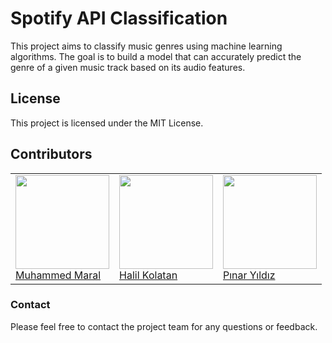 # Spotify API Classification

This project aims to classify music genres using machine learning algorithms. The goal is to build a model that can accurately predict the genre of a given music track based on its audio features.


## License
This project is licensed under the MIT License.


## Contributors
<table style="table-layout: fixed; width: 100%;">
  <tr>
    <td>
      <div>
        <a href="https://www.linkedin.com/in/muhammedmaral/"><img src="https://avatars.githubusercontent.com/u/78436518?v=4" width=150></a>
      </div>
      <a href="https://www.linkedin.com/in/muhammedmaral/"> Muhammed Maral </a>
    </td>
     <td>
      <div>
        <a href="https://github.com/hkolatan"><img src="https://avatars.githubusercontent.com/u/85988507?s=400&u=35029c900a7a6b10fc244a4f9f7df8252778360c&v=4" width=150></a>
      </div>
      <a href="https://github.com/hkolatan"> Halil Kolatan </a>
    </td>
    <td>
      <div>
        <a href="https://github.com/pinaryildiz"><img src="https://avatars.githubusercontent.com/u/123452298?v=4" width=150></a>
      </div>
      <a href="https://github.com/pinaryildiz"> Pınar Yıldız </a>
    </td>     
</table>

### Contact
Please feel free to contact the project team for any questions or feedback.